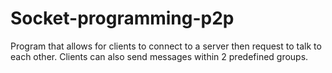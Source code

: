 # Socket-programming-p2p
Program that allows for clients to connect to a server then request to talk to each other. Clients can also send messages within 2 predefined groups.
